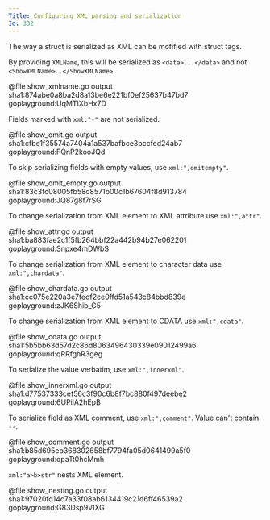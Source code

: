 ```yaml
---
Title: Configuring XML parsing and serialization
Id: 332
---
```


The way a struct is serialized as XML can be mofified with struct tags.

By providing `XMLName`, this will be serialized as `<data>...</data>` and not `<ShowXMLName>..</ShowXMLName>`.

@file show_xmlname.go output sha1:874abe0a8ba2d8a13be6e221bf0ef25637b47bd7 goplayground:UqMTIXbHx7D

Fields marked with `xml:"-"` are not serialized.

@file show_omit.go output sha1:cfbe1f35574a7404a1a537bafbce3bccfed24ab7 goplayground:FQnP2kooJQd

To skip serializing fields with empty values, use `xml:",omitempty"`.

@file show_omit_empty.go output sha1:83c3fc08005fb58c8571b00c1b67604f8d913784 goplayground:JQ87g8f7rSG

To change serialization from XML element to XML attribute use `xml:",attr"`.

@file show_attr.go output sha1:ba883fae2c1f5fb264bbf22a442b94b27e062201 goplayground:Snpxe4mDWbS

To change serialization from XML element to character data use `xml:",chardata"`.

@file show_chardata.go output sha1:cc075e220a3e7fedf2ce0ffd51a543c84bbd839e goplayground:zJK6Shib_G5

To change serialization from XML element to CDATA use `xml:",cdata"`.

@file show_cdata.go output sha1:5b5bb63d57d2c86d8063496430339e09012499a6 goplayground:qRRfghR3geg

To serialize the value verbatim, use `xml:",innerxml"`.

@file show_innerxml.go output sha1:d77537333cef56c3f90c6b8f7bc880f497deebe2 goplayground:6UPilA2hEpB

To serialize field as XML comment, use `xml:",comment"`. Value can't contain `--`.

@file show_comment.go output sha1:b85d695eb368302658bf7794fa05d0641499a5f0 goplayground:opaTt0hcMmh

`xml:"a>b>str"` nests XML element.

@file show_nesting.go output sha1:97020fd14c7a33f08ab6134419c21d6ff46539a2 goplayground:G83Dsp9VIXG
